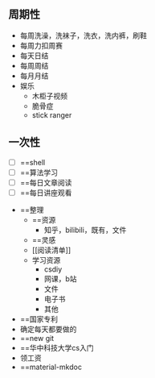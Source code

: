  ## 周期性
- 每周洗澡，洗袜子，洗衣，洗内裤，刷鞋
- 每周力扣周赛
- 每天日结
- 每周周结
- 每月月结
- 娱乐
	- 木柜子视频
	- 脆骨症
	- stick ranger
## 一次性

- [ ] ==shell
- [ ] ==算法学习
- [ ] ==每日文章阅读
- [ ] ==每日讲座观看
- ==整理
	- ==资源
		- 知乎，bilibili，既有，文件
	- ==灵感
	- [[阅读清单]]
	- 学习资源
		- csdiy
		- 网课，b站
		- 文件
		- 电子书
		- 其他
- ==国家专利
- 确定每天都要做的
- ==new git
- ==华中科技大学cs入门
- 领工资
- ==material-mkdoc